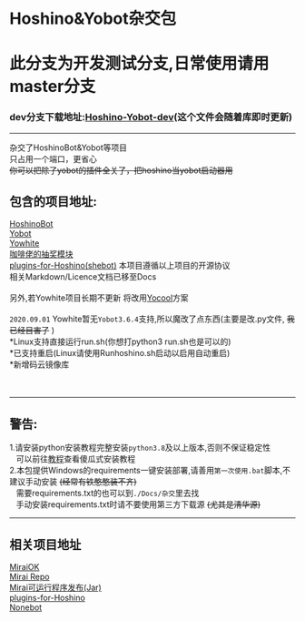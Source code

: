 # Hoshino&amp;Yobot杂交包 <br>
# 此分支为开发测试分支,日常使用请用master分支
### dev分支下载地址:[Hoshino-Yobot-dev](http://github-proxy.yobot.win/1523789353/Hoshino-Yobot/archive/dev.zip "下载")(这个文件会随着库即时更新)<br>
****
杂交了HoshinoBot&amp;Yobot等项目<br>
只占用一个端口，更省心<br>
 ~~你可以把除了yobot的插件全关了，把hoshino当yobot启动器用~~ <br>
## 包含的项目地址: <br>
[HoshinoBot](https://github.com/Ice-Cirno/HoshinoBot "Hoshino项目")<br>
[Yobot](https://github.com/pcrbot/yobot "Yobot项目")<br>
[Yowhite](https://github.com/shkongzhu/YoWhite "Yowhite项目")<br>
[咖啡佬的抽奖模块](https://github.com/pcrbot/gacha "咖啡老的项目")<br>
[plugins-for-Hoshino(shebot)](https://github.com/pcrbot/plugins-for-Hoshino "shebot项目")
本项目遵循以上项目的开源协议<br>
相关Markdown/Licence文档已移至Docs<br><br>
另外,若Yowhite项目长期不更新&nbsp;将改用[Yocool](https://github.com/A-kirami/YoCool/tree/master/PrincessAdventure "Yocool项目")方案<br><br>
`2020.09.01` Yowhite暂无`Yobot3.6.4`支持,所以魔改了点东西(主要是改.py文件, ~~我已经目害了~~ )<br>
*Linux支持直接运行run.sh(你想打python3 run.sh也是可以的)<br>
*已支持重启(Linux请使用Runhoshino.sh启动以启用自动重启)<br>
*新增码云镜像库<br><br><br>
****
## 警告: <br>
1.请安装python安装教程完整安装`python3.8`及以上版本,否则不保证稳定性<br>
&nbsp;&nbsp;&nbsp;可以前往[教程](./Docs/杂交/Install_python3.8.5/Install_Tip.md "傻瓜式安装教程")查看傻瓜式安装教程<br>
2.本包提供Windows的requirements一键安装部署,请善用`第一次使用.bat`脚本,不建议手动安装 ~~(经常有铁憨憨装不齐)~~ <br>
&nbsp;&nbsp;&nbsp;需要requirements.txt的也可以到`./Docs/杂交`里去找<br>
&nbsp;&nbsp;&nbsp;手动安装requirements.txt时请不要使用第三方下载源 ~~(尤其是清华源)~~ <br>

****
## 相关项目地址 <br>
[MiraiOK](https://github.com/LXY1226/MiraiOK "MiraiOK项目")<br>
[Mirai Repo](https://github.com/mamoe/mirai "Mirai项目")<br>
[Mirai可运行程序发布(Jar)](https://github.com/project-mirai/mirai-repo/tree/master/shadow "Mirai 可运行程序发布")<br>
[plugins-for-Hoshino](https://github.com/pcrbot/plugins-for-Hoshino "Shebot项目")<br>
[Nonebot](https://github.com/nonebot/nonebot "Nonebot项目")<br>
